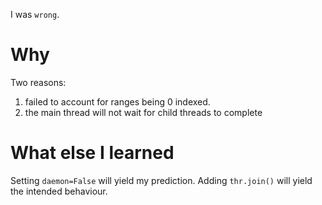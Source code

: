 I was `wrong`.

# Why

Two reasons:

1. failed to account for ranges being 0 indexed.
2. the main thread will not wait for child threads to complete

# What else I learned
Setting `daemon=False` will yield my prediction.
Adding `thr.join()` will yield the intended behaviour.
